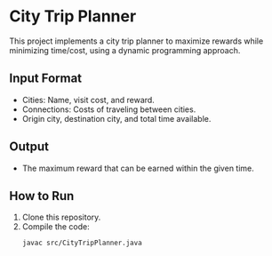 # City Trip Planner

This project implements a city trip planner to maximize rewards while minimizing time/cost, using a dynamic programming approach.

## Input Format
- Cities: Name, visit cost, and reward.
- Connections: Costs of traveling between cities.
- Origin city, destination city, and total time available.

## Output
- The maximum reward that can be earned within the given time.

## How to Run
1. Clone this repository.
2. Compile the code:
   ```bash
   javac src/CityTripPlanner.java
